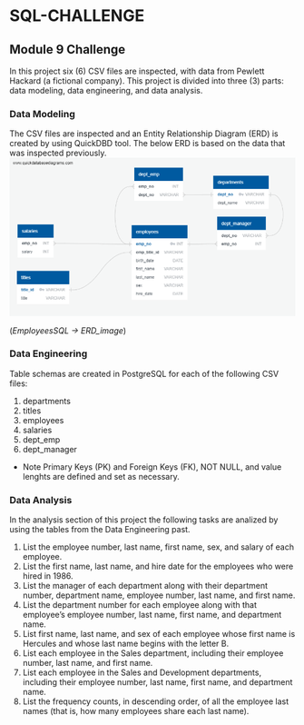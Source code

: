 # SQL-CHALLENGE
## Module 9 Challenge
 
In this project six (6) CSV files are inspected, with data from Pewlett Hackard (a fictional company).
This project is divided into three (3) parts: data modeling, data engineering, and data analysis.

### Data Modeling
The CSV files are inspected and an Entity Relationship Diagram (ERD) is created by using QuickDBD tool. 
The below ERD is based on the data that was inspected previously. 
![alt text](https://github.com/candidamg/sql-challenge/blob/main/EmployeeSQL/ERD_image.png?raw=true)

(*EmployeesSQL -> ERD_image*)

### Data Engineering
Table schemas are created in PostgreSQL for each of the following CSV files:

1. departments
2. titles
3. employees
4. salaries
5. dept_emp
6. dept_manager

* Note Primary Keys (PK) and Foreign Keys (FK), NOT NULL, and value lenghts are defined and set as necessary. 

###  Data Analysis
In the analysis section of this project the following tasks are analized by using the tables from the Data Engineering past.
1. List the employee number, last name, first name, sex, and salary of each employee.
2. List the first name, last name, and hire date for the employees who were hired in 1986.
3. List the manager of each department along with their department number, department name, employee number, last name, and first name.
4. List the department number for each employee along with that employee’s employee number, last name, first name, and department name.
5. List first name, last name, and sex of each employee whose first name is Hercules and whose last name begins with the letter B.
6. List each employee in the Sales department, including their employee number, last name, and first name.
7. List each employee in the Sales and Development departments, including their employee number, last name, first name, and department name.
8. List the frequency counts, in descending order, of all the employee last names (that is, how many employees share each last name).